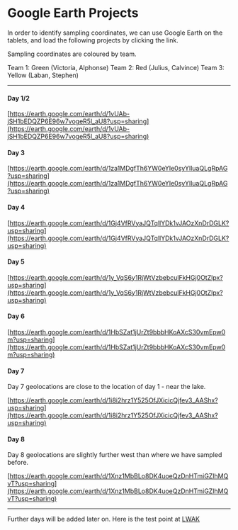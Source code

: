 # Google Earth Projects

In order to identify sampling coordinates, we can use Google Earth on the tablets, and load the following projects by clicking the link.

Sampling coordinates are coloured by team. 

Team 1: Green (Victoria, Alphonse)
Team 2: Red (Julius, Calvince)
Team 3: Yellow (Laban, Stephen)

---

#### Day 1/2  
[https://earth.google.com/earth/d/1vUAb-jSH1bEDQZP6E96w7vogeR5l_aU8?usp=sharing](https://earth.google.com/earth/d/1vUAb-jSH1bEDQZP6E96w7vogeR5l_aU8?usp=sharing)

#### Day 3 

[https://earth.google.com/earth/d/1za1MDgfTh6YW0eYIe0syYIluaQLgRpAG?usp=sharing](https://earth.google.com/earth/d/1za1MDgfTh6YW0eYIe0syYIluaQLgRpAG?usp=sharing)

#### Day 4 

[https://earth.google.com/earth/d/1Gj4VfRVyaJQTqllYDk1vJAOzXnDrDGLK?usp=sharing](https://earth.google.com/earth/d/1Gj4VfRVyaJQTqllYDk1vJAOzXnDrDGLK?usp=sharing)

#### Day 5 

[https://earth.google.com/earth/d/1y_VqS6y1RjWtVzbebculFkHGj0OtZlpx?usp=sharing](https://earth.google.com/earth/d/1y_VqS6y1RjWtVzbebculFkHGj0OtZlpx?usp=sharing)

#### Day 6 

[https://earth.google.com/earth/d/1HbSZat1jUrZt9bbbHKoAXcS30vmEpw0m?usp=sharing](https://earth.google.com/earth/d/1HbSZat1jUrZt9bbbHKoAXcS30vmEpw0m?usp=sharing)

#### Day 7 

Day 7 geolocations are close to the location of day 1 - near the lake. 

[https://earth.google.com/earth/d/1i8i2hrz1Y525OfJXicicQjfev3_AAShx?usp=sharing](https://earth.google.com/earth/d/1i8i2hrz1Y525OfJXicicQjfev3_AAShx?usp=sharing)

#### Day 8 

Day 8 geolocations are slightly further west than where we have sampled before. 

[https://earth.google.com/earth/d/1Xnz1MbBLo8DK4uoeQzDnHTmiGZlhMQvT?usp=sharing](https://earth.google.com/earth/d/1Xnz1MbBLo8DK4uoeQzDnHTmiGZlhMQvT?usp=sharing)

---

Further days will be added later on. Here is the test point at [LWAK](https://earth.google.com/earth/d/1Tpy2rm-7e3yPJEHp21OJgqlrPWMSebN_?usp=sharing)

